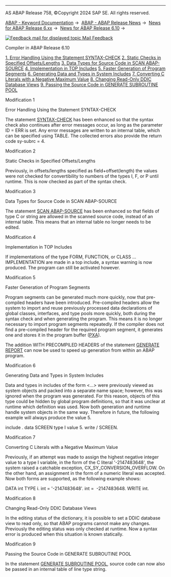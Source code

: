   

* * *

AS ABAP Release 758, ©Copyright 2024 SAP SE. All rights reserved.

[ABAP - Keyword Documentation](https://help.sap.com/doc/abapdocu_758_index_htm/7.58/en-US/abenabap.htm) →  [ABAP - ABAP Release News](https://help.sap.com/doc/abapdocu_758_index_htm/7.58/en-US/abennews.htm) →  [News for ABAP Release 6.xx](https://help.sap.com/doc/abapdocu_758_index_htm/7.58/en-US/abennews-6.htm) →  [News for ABAP Release 6.10](https://help.sap.com/doc/abapdocu_758_index_htm/7.58/en-US/abennews-610.htm) → 

 [![](Mail.gif?object=Mail.gif "Feedback mail for displayed topic") Mail Feedback](mailto:f1_help@sap.com?subject=Feedback%20on%20ABAP%20Documentation&body=Document:%20Compiler%20in%20ABAP%20Release%206.10%2C%20ABENNEWS-610-COMPILER%2C%20758%0D%0A%0D%0AError:%0D%0A%0D%0A%0D%0A%0D%0ASuggestion%20for%20improvement:)

Compiler in ABAP Release 6.10

[1\. Error Handling Using the Statement SYNTAX-CHECK](#!ABAP_MODIFICATION_1@1@)
[2\. Static Checks in Specified Offsets/Lengths](#!ABAP_MODIFICATION_2@2@)
[3\. Data Types for Source Code in SCAN ABAP-SOURCE](#!ABAP_MODIFICATION_3@3@)
[4\. Implementation in TOP Includes](#!ABAP_MODIFICATION_4@4@)
[5\. Faster Generation of Program Segments](#!ABAP_MODIFICATION_5@5@)
[6\. Generating Data and Types in System Includes](#!ABAP_MODIFICATION_6@6@)
[7\. Converting C Literals with a Negative Maximum Value](#!ABAP_MODIFICATION_7@7@)
[8\. Changing Read-Only DDIC Database Views](#!ABAP_MODIFICATION_8@8@)
[9\. Passing the Source Code in GENERATE SUBROUTINE POOL](#!ABAP_MODIFICATION_9@9@)

Modification 1   

Error Handling Using the Statement SYNTAX-CHECK

The statement [SYNTAX-CHECK](https://help.sap.com/doc/abapdocu_758_index_htm/7.58/en-US/abapsyntax-check_for_itab.htm) has been enhanced so that the syntax check also continues after error messages occur, as long as the parameter ID = ERR is set. Any error messages are written to an internal table, which can be specified using TABLE. The collected errors also provide the return code sy-subrc = 4.

Modification 2   

Static Checks in Specified Offsets/Lengths

Previously, in offsets/lengths specified as field+offset(length) the values were not checked for convertibility to numbers of the types I, F, or P until runtime. This is now checked as part of the syntax check.

Modification 3   

Data Types for Source Code in SCAN ABAP-SOURCE

The statement [SCAN ABAP-SOURCE](https://help.sap.com/doc/abapdocu_758_index_htm/7.58/en-US/abapscan.htm) has been enhanced so that fields of type C or string are allowed in the scanned source code, instead of an internal table. This means that an internal table no longer needs to be edited.

Modification 4   

Implementation in TOP Includes

If implementations of the type FORM, FUNCTION, or CLASS ... IMPLEMENTATION are made in a top include, a syntax warning is now produced. The program can still be activated however.

Modification 5   

Faster Generation of Program Segments

Program segments can be generated much more quickly, now that pre-compiled headers have been introduced. Pre-compiled headers allow the system to import and reuse previously processed data declarations of global classes, interfaces, and type pools more quickly, both during the syntax check and when generating the program. This means it is no longer necessary to import program segments repeatedly. If the compiler does not find a pre-compiled header for the required program segment, it generates one and stores it in the program buffer ([PXA](https://help.sap.com/doc/abapdocu_758_index_htm/7.58/en-US/abenpxa_glosry.htm "Glossary Entry")).

The addition WITH PRECOMPILED HEADERS of the statement [GENERATE REPORT](https://help.sap.com/doc/abapdocu_758_index_htm/7.58/en-US/abapgenerate_report.htm) can now be used to speed up generation from within an ABAP program.

Modification 6   

Generating Data and Types in System Includes

Data and types in includes of the form <...> were previously viewed as system objects and packed into a separate name space; however, this was ignored when the program was generated. For this reason, objects of this type could be hidden by global program definitions, so that it was unclear at runtime which definition was used. Now both generation and runtime handle system objects in the same way. Therefore in future, the following example will always produce the value 5.

include <SCREEN>.
data SCREEN type I value 5.
write / SCREEN.

Modification 7   

Converting C Literals with a Negative Maximum Value

Previously, if an attempt was made to assign the highest negative integer value to a type I variable, in the form of the C literal '-2147483648', the system raised a catchable exception, CX\_SY\_CONVERSION\_OVERFLOW. On the other hand, an assignment in the form of a numeric literal was accepted. Now both forms are supported, as the following example shows:

DATA int TYPE i.
int = '-2147483648'.
int =  -2147483648.
WRITE int.

Modification 8   

Changing Read-Only DDIC Database Views

In the editing status of the dictionary, it is possible to set a DDIC database view to read only, so that ABAP programs cannot make any changes. Previously the editing status was only checked at runtime. Now a syntax error is produced when this situation is known statically.

Modification 9   

Passing the Source Code in GENERATE SUBROUTINE POOL

In the statement [GENERATE SUBROUTINE POOL](https://help.sap.com/doc/abapdocu_758_index_htm/7.58/en-US/abapgenerate_report.htm), source code can now also be passed in an internal table of line type string.